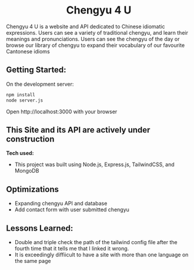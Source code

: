 <h1 align="center">Chengyu 4 U</h1>
Chengyu 4 U is a website and API dedicated to Chinese idiomatic expressions. Users can see a variety of traditional chengyu, and learn their meanings and pronunciations. Users can see the chengyu of the day or browse our library of chengyu to expand their vocabulary of our favourite Cantonese idioms


## Getting Started:
On the development server:

```bash
npm install
node server.js
``` 
Open http://localhost:3000 with your browser

## This Site and its API are actively under construction

**Tech used:**
- This project was built using Node.js, Express.js, TailwindCSS, and MongoDB


## Optimizations
- Expanding chengyu API and database
- Add contact form with user submitted chengyu



## Lessons Learned:
- Double and triple check the path of the tailwind config file after the fourth time that it tells me that I linked it wrong.
- It is exceedingly diffiicult to have a site with more than one language on the same page